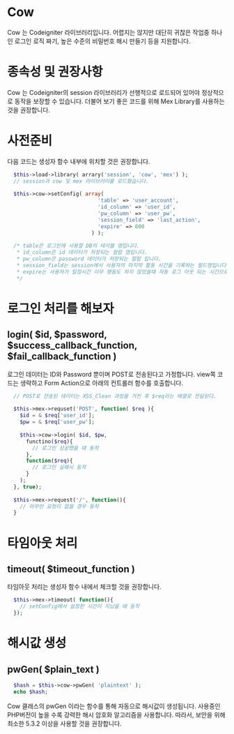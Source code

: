 Cow
===

Cow 는 Codeigniter 라이브러리입니다.  어렵지는 않지만 대단히 귀찮은 작업중 하나인 로그인 로직 짜기, 높은 수준의 비밀번호 해시 만들기 등을 지원합니다.

# 종속성 및 권장사항
Cow 는 Codeigniter의 session 라이브러리가 선행적으로 로드되어 있어야 정상적으로 동작을 보장할 수 있습니다.  더불어 보기 좋은 코드를 위해 Mex Library를 사용하는 것을 권장합니다.

# 사전준비
다음 코드는 생성자 함수 내부에 위치할 것은 권장합니다.

```php
  $this->load->library( arrary('session', 'cow', 'mex') );
  // session과 cow 및 mex 라이브러리를 로드했습니다.
  
  $this->cow->setConfig( array(
                             'table' => 'user_account',
                             'id_column' => 'user_id',
                             'pw_column' => 'user_pw',
                             'session_field' => 'last_action',
                             'expire' => 600
                           ) );
                           
  /* table은 로그인에 사용할 DB의 테이블 명입니다.
   * id_column은 id 데이터가 저장되는 컬럼 명입니다.
   * pw_column은 password 데이터가 저장되는 컬럼 입니다.
   * session_field는 session에서 사용자의 마지막 활동 시간을 기록하는 필드명입니다.
   * expire는 사용자가 일정시간 이무 행동도 하지 않았을때 자동 로그 아웃 되는 시간으로 단위는 초이다.
   */
```

# 로그인 처리를 해보자
## login( $id, $password, $success_callback_function, $fail_callback_function )
로그인 데이터는 ID와 Password 뿐이며 POST로 전송된다고 가정합니다.  view쪽 코드는 생략하고 Form Action으로 아래의 컨트롤러 함수를 호출합니다.

```php
  // POST로 전송된 데이터는 XSS_Clean 과정을 거친 후 $req라는 배열로 전달된다.
  
  $this->mex->requset('POST', function( $req ){
    $id = & $req['user_id'];
    $pw = & $req['user_pw'];
    
    $this->cow->login( $id, $pw,
      functino($req){
        // 로그인 성공했을 때 동작
      },
      function($req){
        // 로그인 실패시 동작  
      }
    );
  }, true);
  
  $this->mex->request('/', function(){
    // 아무런 요청이 없을 경우 동작
  }
```

# 타임아웃 처리
## timeout( $timeout_function )
타임아웃 처리는 생성자 함수 내에서 체크할 것을 권장합니다.

```php
  $this->mex->timeout( function(){
    // setConfig에서 설정한 시간이 지났을 때 동작
  });
```

# 해시값 생성
## pwGen( $plain_text )
```php
  $hash = $this->cow->pwGen( 'plaintext' );
  echo $hash;
```
Cow 클래스의 pwGen 이라는 함수를 통해 자동으로 해시값이 생성됩니다.  사용중인 PHP버전이 높을 수록 강력한 해시 암호화 알고리즘을 사용합니다. 따라서, 보안을 위해 최소한 5.3.2 이상을 사용할 것을 권장합니다.
